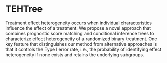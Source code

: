 # TEHTree

Treatment effect heterogeneity occurs when individual characteristics influence the effect of a treatment. We propose a novel approach that combines prognostic score matching and conditional inference trees to characterize effect heterogeneity of a randomized binary treatment. One key feature that distinguishes our method from alternative approaches is that it controls the Type I error rate, i.e., the probability of identifying effect heterogeneity if none exists and retains the underlying subgroups. 

